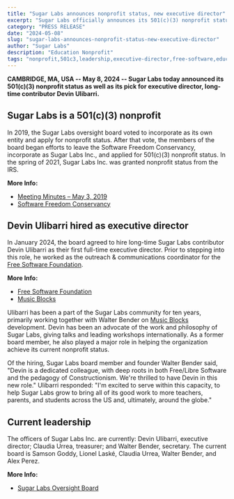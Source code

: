```yaml
---
title: "Sugar Labs announces nonprofit status, new executive director"
excerpt: "Sugar Labs officially announces its 501(c)(3) nonprofit status and the appointment of long-time contributor Devin Ulibarri as its first full-time executive director."
category: "PRESS RELEASE"
date: "2024-05-08"
slug: "sugar-labs-announces-nonprofit-status-new-executive-director"
author: "Sugar Labs"
description: "Education Nonprofit"
tags: "nonprofit,501c3,leadership,executive-director,free-software,education,announcement,organization"
---
```

<!-- markdownlint-disable -->

**CAMBRIDGE, MA, USA -- May 8, 2024 -- Sugar Labs today announced its 501(c)(3) nonprofit status as well as its pick for executive director, long-time contributor Devin Ulibarri.**

## Sugar Labs is a 501(c)(3) nonprofit

In 2019, the Sugar Labs oversight board voted to incorporate as its own entity and apply for nonprofit status. After that vote, the members of the board began efforts to leave the Software Freedom Conservancy, incorporate as Sugar Labs Inc., and applied for 501(c)(3) nonprofit status. In the spring of 2021, Sugar Labs Inc. was granted nonprofit status from the IRS.

**More Info:**  
- [Meeting Minutes – May 3, 2019](https://wiki.sugarlabs.org/go/Oversight_Board/Meeting_Minutes-2019-05-03)  
- [Software Freedom Conservancy](https://sfconservancy.org/)

## Devin Ulibarri hired as executive director

In January 2024, the board agreed to hire long-time Sugar Labs contributor Devin Ulibarri as their first full-time executive director. Prior to stepping into this role, he worked as the outreach & communications coordinator for the [Free Software Foundation](https://fsf.org).

**More Info:**  
- [Free Software Foundation](https://fsf.org)  
- [Music Blocks](https://www.sugarlabs.org/music-blocks)

Ulibarri has been a part of the Sugar Labs community for ten years, primarily working together with Walter Bender on [Music Blocks](https://www.sugarlabs.org/music-blocks) development. Devin has been an advocate of the work and philosophy of Sugar Labs, giving talks and leading workshops internationally. As a former board member, he also played a major role in helping the organization achieve its current nonprofit status.

Of the hiring, Sugar Labs board member and founder Walter Bender said, "Devin is a dedicated colleague, with deep roots in both Free/Libre Software and the pedagogy of Constructionism. We're thrilled to have Devin in this new role." Ulibarri responded: "I'm excited to serve within this capacity, to help Sugar Labs grow to bring all of its good work to more teachers, parents, and students across the US and, ultimately, around the globe."

## Current leadership

The officers of Sugar Labs Inc. are currently: Devin Ulibarri, executive director; Claudia Urrea, treasurer; and Walter Bender, secretary. The current board is Samson Goddy, Lionel Laské, Claudia Urrea, Walter Bender, and Alex Perez.

**More Info:**  
- [Sugar Labs Oversight Board](https://wiki.sugarlabs.org/go/Oversight_Board)